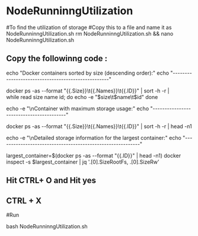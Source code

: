 # NodeRunninngUtilization
#To find the utilization of storage 
#Copy this to a file and name it as NodeRunninngUtilization.sh
rm NodeRunninngUtilization.sh && nano NodeRunninngUtilization.sh
## Copy the followinng code : 

echo "Docker containers sorted by size (descending order):"
echo "---------------------------------------------------"

docker ps -as --format "{{.Size}}\t{{.Names}}\t{{.ID}}" | sort -h -r | \
while read size name id; do
    echo -e "$size\t$name\t$id"
done

echo -e "\nContainer with maximum storage usage:"
echo "-----------------------------------------"

docker ps -as --format "{{.Size}}\t{{.Names}}\t{{.ID}}" | sort -h -r | head -n1

echo -e "\nDetailed storage information for the largest container:"
echo "-----------------------------------------------------------"

largest_container=$(docker ps -as --format "{{.ID}}" | head -n1)
docker inspect -s $largest_container | jq '.[0].SizeRootFs, .[0].SizeRw'

## Hit CTRL+ O and Hit yes 
## CTRL + X

#Run

bash NodeRunninngUtilization.sh

